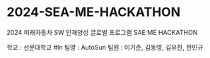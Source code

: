 # 2024-SEA-ME-HACKATHON
2024 미래자동차 SW 인재양성 글로벌 프로그램 SAE:ME HACKATHON


학교 : 선문대학교 #ln
팀명 : AutoSun
팀원 : 이기준, 김동영, 김유찬, 한민규
